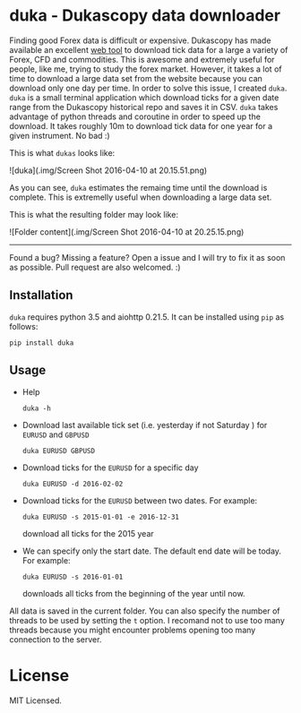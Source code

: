 # duka - Dukascopy data downloader

Finding good Forex data is difficult or expensive. Dukascopy has made available an excellent [web tool](https://www.dukascopy.com/swiss/english/marketwatch/historical/) to download tick data for a large a variety of 
Forex, CFD and commodities. This is awesome and extremely useful for people, like me, trying to study the forex market. 
However, it takes a lot of time to download a large data set from the website because you can download only one day per time. In order to solve this issue, I created `duka`.  `duka` is a small terminal application which download ticks for a given date range from the Dukascopy historical repo and saves it in CSV.  `duka` takes advantage of python threads and coroutine in order to speed up the download. It takes roughly 10m to download tick data for  one year for a given instrument. No bad :) 

This is what `dukas` looks like:

![duka](.img/Screen Shot 2016-04-10 at 20.15.51.png)

As you can see, `duka` estimates the remaing time until the download is complete. This is extremelly useful when downloading a large data set. 

This is what the resulting folder may look like: 

![Folder content](.img/Screen Shot 2016-04-10 at 20.25.15.png)

-----------------

Found a bug? Missing a feature? Open a issue and I will try to fix it as soon as possible. Pull request are also welcomed. :) 

## Installation

`duka` requires python 3.5 and aiohttp 0.21.5. It can be installed using `pip` as follows:

```
pip install duka
```

## Usage

- Help

   ```
   duka -h
   ```
- Download last available tick set (i.e. yesterday if not Saturday ) for `EURUSD` and `GBPUSD` 

  ```
  duka EURUSD GBPUSD 
  ```
- Download ticks for the `EURUSD` for a specific day

  ``` 
  duka EURUSD -d 2016-02-02
  ```
- Download ticks for the `EURUSD` between two dates. For example:

  ```
  duka EURUSD -s 2015-01-01 -e 2016-12-31 
  ```
  download all ticks for the 2015 year

- We can specify only the start date. The default end date will be today. For example:   
  
  ```
  duka EURUSD -s 2016-01-01
  ```
  downloads all ticks from the beginning of the year until now. 

All data is saved in the current folder. You can also specify the number of threads to be used by setting the `t` option. I recomand not to use too many threads because you might encounter problems opening too many connection to the server. 


# License

MIT Licensed.


